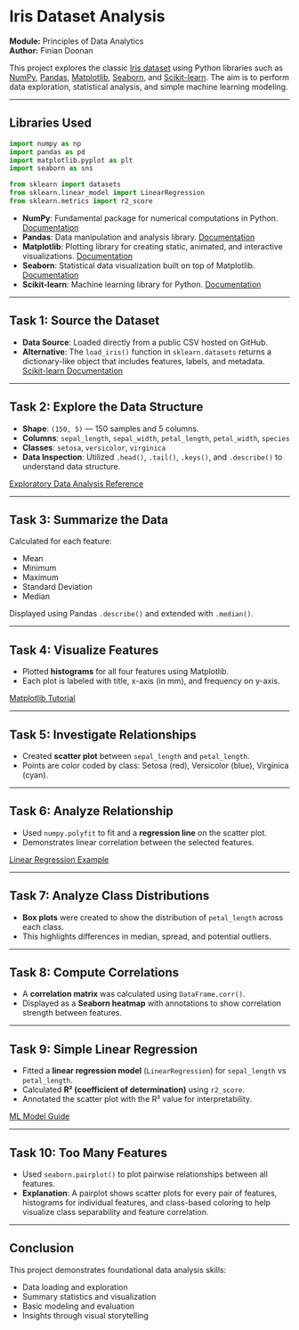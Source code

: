 
# Iris Dataset Analysis

**Module:** Principles of Data Analytics  
**Author:** Finian Doonan

This project explores the classic [Iris dataset](https://archive.ics.uci.edu/ml/datasets/iris) using Python libraries such as [NumPy](https://numpy.org/), [Pandas](https://pandas.pydata.org/), [Matplotlib](https://matplotlib.org/), [Seaborn](https://seaborn.pydata.org/), and [Scikit-learn](https://scikit-learn.org/). The aim is to perform data exploration, statistical analysis, and simple machine learning modeling.

---

##  Libraries Used

```python
import numpy as np
import pandas as pd
import matplotlib.pyplot as plt
import seaborn as sns

from sklearn import datasets
from sklearn.linear_model import LinearRegression
from sklearn.metrics import r2_score
```

- **NumPy**: Fundamental package for numerical computations in Python. [Documentation](https://numpy.org/doc/)
- **Pandas**: Data manipulation and analysis library. [Documentation](https://pandas.pydata.org/docs/)
- **Matplotlib**: Plotting library for creating static, animated, and interactive visualizations. [Documentation](https://matplotlib.org/stable/contents.html)
- **Seaborn**: Statistical data visualization built on top of Matplotlib. [Documentation](https://seaborn.pydata.org/)
- **Scikit-learn**: Machine learning library for Python. [Documentation](https://scikit-learn.org/stable/documentation.html)

---

##  Task 1: Source the Dataset

- **Data Source**: Loaded directly from a public CSV hosted on GitHub.
- **Alternative**: The `load_iris()` function in `sklearn.datasets` returns a dictionary-like object that includes features, labels, and metadata. [Scikit-learn Documentation](https://scikit-learn.org/stable/modules/generated/sklearn.datasets.load_iris.html)

---

##  Task 2: Explore the Data Structure

- **Shape**: `(150, 5)` — 150 samples and 5 columns.
- **Columns**: `sepal_length`, `sepal_width`, `petal_length`, `petal_width`, `species`
- **Classes**: `setosa`, `versicolor`, `virginica`
- **Data Inspection**: Utilized `.head()`, `.tail()`, `.keys()`, and `.describe()` to understand data structure.

[Exploratory Data Analysis Reference](https://www.geeksforgeeks.org/exploratory-data-analysis-on-iris-dataset/)

---

##  Task 3: Summarize the Data

Calculated for each feature:

- Mean
- Minimum
- Maximum
- Standard Deviation
- Median

Displayed using Pandas `.describe()` and extended with `.median()`.

---

##  Task 4: Visualize Features

- Plotted **histograms** for all four features using Matplotlib.
- Each plot is labeled with title, x-axis (in mm), and frequency on y-axis.

[Matplotlib Tutorial](https://www.geeksforgeeks.org/matplotlib-tutorial/)

---

##  Task 5: Investigate Relationships

- Created **scatter plot** between `sepal_length` and `petal_length`.
- Points are color coded by class: Setosa (red), Versicolor (blue), Virginica (cyan).

---

## Task 6: Analyze Relationship

- Used `numpy.polyfit` to fit and a **regression line** on the scatter plot.
- Demonstrates linear correlation between the selected features.

[Linear Regression Example](https://warwick.ac.uk/fac/sci/moac/people/students/peter_cock/r/iris_lm/)

---

## Task 7: Analyze Class Distributions

- **Box plots** were created to show the distribution of `petal_length` across each class.
- This highlights differences in median, spread, and potential outliers.

---

## Task 8: Compute Correlations

- A **correlation matrix** was calculated using `DataFrame.corr()`.
- Displayed as a **Seaborn heatmap** with annotations to show correlation strength between features.

---

## Task 9: Simple Linear Regression

- Fitted a **linear regression model** (`LinearRegression`) for `sepal_length` vs `petal_length`.
- Calculated **R² (coefficient of determination)** using `r2_score`.
- Annotated the scatter plot with the R² value for interpretability.

[ML Model Guide](https://www.codeunderscored.com/building-your-first-machine-learning-model-using-iris-dataset/)

---

## Task 10: Too Many Features

- Used `seaborn.pairplot()` to plot pairwise relationships between all features.
- **Explanation**: A pairplot shows scatter plots for every pair of features, histograms for individual features, and class-based coloring to help visualize class separability and feature correlation.

---

## Conclusion

This project demonstrates foundational data analysis skills:

- Data loading and exploration
- Summary statistics and visualization
- Basic modeling and evaluation
- Insights through visual storytelling

